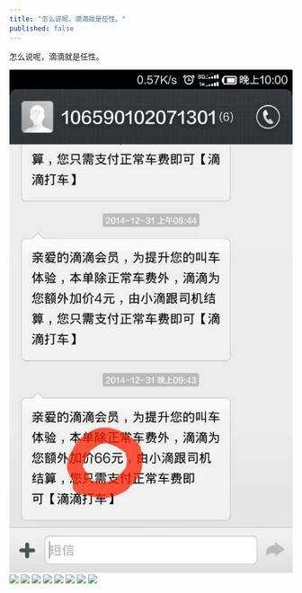```yaml
---
title: "怎么说呢，滴滴就是任性。"
published: false
---
```

怎么说呢，滴滴就是任性。

![](./1.jpg)
![](./2.jpg)
![](./3.jpg)
![](./4.jpg)
![](./5.jpg)
![](./6.jpg)
![](./7.jpg)
![](./8.jpg)
![](./9.jpg)
